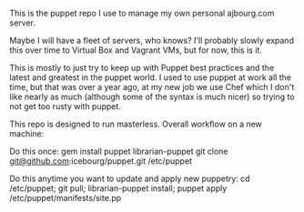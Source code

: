 This is the puppet repo I use to manage my own personal ajbourg.com server.

Maybe I will have a fleet of servers, who knows? I'll probably slowly expand this over time to Virtual Box and Vagrant VMs, but for now, this is it.

This is mostly to just try to keep up with Puppet best practices and the latest and greatest in the puppet world. I used to use puppet at work all the time, but that was over a year ago, at my new job we use Chef which I don't like nearly as much (although some of the syntax is much nicer) so trying to not get too rusty with puppet.

This repo is designed to run masterless. Overall workflow on a new machine:

Do this once:
gem install puppet librarian-puppet
git clone git@github.com:icebourg/puppet.git /etc/puppet

Do this anytime you want to update and apply new puppetry:
cd /etc/puppet; git pull; librarian-puppet install; puppet apply /etc/puppet/manifests/site.pp